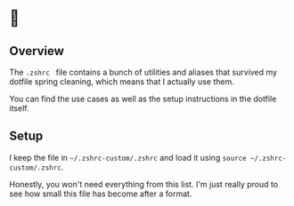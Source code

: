 # 🦪

## Overview

The `.zshrc ` file contains a bunch of utilities and aliases that survived my dotfile spring cleaning, which means that I actually use them.

You can find the use cases as well as the setup instructions in the dotfile itself. 

## Setup

I keep the file in `~/.zshrc-custom/.zshrc` and load it using `source ~/.zshrc-custom/.zshrc`.

Honestly, you won't need everything from this list. I'm just really proud to see how small this file has become after a format.

